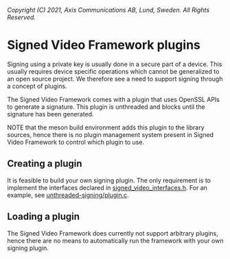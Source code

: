 *Copyright (C) 2021, Axis Communications AB, Lund, Sweden. All Rights Reserved.*

# Signed Video Framework plugins

Signing using a private key is usually done in a secure part of a device. This usually requires device specific operations which cannot be generalized to an open source project. We therefore see a need to support signing through a concept of plugins.

The Signed Video Framework comes with a plugin that uses OpenSSL APIs to generate a signature. This plugin is unthreaded and blocks until the signature has been generated.

NOTE that the meson build environment adds this plugin to the library sources, hence there is no plugin management system present in Signed Video Framework to control which plugin to use.

## Creating a plugin

It is feasible to build your own signing plugin. The only requirement is to implement the interfaces declared in [signed_video_interfaces.h](../src/includes/signed_video_interfaces.h). For an example, see [unthreaded-signing/plugin.c](./unthreaded-signing/plugin.c).

## Loading a plugin

The Signed Video Framework does currently not support arbitrary plugins, hence there are no means to automatically run the framework with your own signing plugin.
